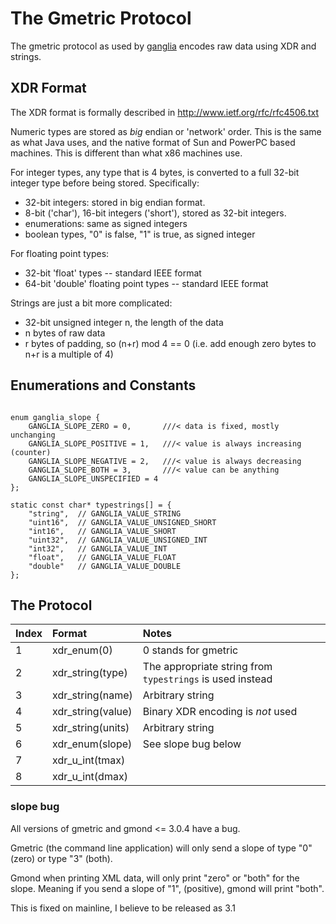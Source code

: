 # The Gmetric Protocol #

The gmetric protocol as used by [ganglia](http://www.ganglia.info/) encodes raw data using XDR and strings.

## XDR Format ##

The XDR format is formally described in http://www.ietf.org/rfc/rfc4506.txt

Numeric types are stored as _big_ endian or 'network' order.  This is the same as what Java uses, and the native format of Sun and  PowerPC based machines.  This is different than what x86 machines use.

For integer types, any type that is 4 bytes, is converted to a full 32-bit integer type before being stored.  Specifically:
  * 32-bit integers: stored in big endian format.
  * 8-bit ('char'), 16-bit integers ('short'), stored as 32-bit integers.
  * enumerations: same as signed integers
  * boolean types, "0" is false, "1" is true, as signed integer

For floating point types:
  * 32-bit 'float' types -- standard IEEE format
  * 64-bit 'double' floating point types -- standard IEEE format

Strings are just a bit more complicated:
  * 32-bit unsigned integer n, the length of the data
  * n bytes of raw data
  * r bytes of padding, so (n+r) mod 4 == 0 (i.e. add enough zero bytes to n+r is a multiple of 4)

## Enumerations and Constants ##

```

enum ganglia_slope {
    GANGLIA_SLOPE_ZERO = 0,       ///< data is fixed, mostly unchanging
    GANGLIA_SLOPE_POSITIVE = 1,   ///< value is always increasing (counter)
    GANGLIA_SLOPE_NEGATIVE = 2,   ///< value is always decreasing
    GANGLIA_SLOPE_BOTH = 3,       ///< value can be anything
    GANGLIA_SLOPE_UNSPECIFIED = 4
};

static const char* typestrings[] = {
    "string",  // GANGLIA_VALUE_STRING
    "uint16",  // GANGLIA_VALUE_UNSIGNED_SHORT
    "int16",   // GANGLIA_VALUE_SHORT
    "uint32",  // GANGLIA_VALUE_UNSIGNED_INT
    "int32",   // GANGLIA_VALUE_INT
    "float",   // GANGLIA_VALUE_FLOAT
    "double"   // GANGLIA_VALUE_DOUBLE
};

```


## The Protocol ##

| Index | Format            | Notes|
|:------|:------------------|:-----|
| 1     | xdr\_enum(0)       | 0 stands for gmetric |
| 2     | xdr\_string(type)  |  The appropriate string from `typestrings` is used instead |
| 3     | xdr\_string(name)  | Arbitrary string |
| 4     | xdr\_string(value) | Binary XDR encoding is _not_ used |
| 5     | xdr\_string(units) | Arbitrary string |
| 6     | xdr\_enum(slope)   | See slope bug below |
| 7     | xdr\_u\_int(tmax)   |  |
| 8     | xdr\_u\_int(dmax)   |  |


### slope bug ###

All versions of gmetric and gmond <= 3.0.4 have a bug.

Gmetric (the command line application) will only send a slope of type "0" (zero) or type "3" (both).

Gmond when printing XML data, will only print "zero" or "both" for the slope.  Meaning if you send a slope of "1", (positive), gmond will print "both".


This is fixed on mainline, I believe to be released as 3.1
